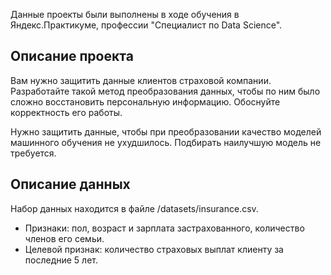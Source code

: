 Данные проекты были выполнены в ходе обучения в Яндекс.Практикуме, профессии "Специалист по Data Science".

## Описание проекта

Вам нужно защитить данные клиентов страховой компании. Разработайте такой метод преобразования данных, чтобы по ним было сложно восстановить персональную информацию. Обоснуйте корректность его работы.

Нужно защитить данные, чтобы при преобразовании качество моделей машинного обучения не ухудшилось. Подбирать наилучшую модель не требуется.

## Описание данных

Набор данных находится в файле /datasets/insurance.csv.

*	Признаки: пол, возраст и зарплата застрахованного, количество членов его семьи.
*	Целевой признак: количество страховых выплат клиенту за последние 5 лет.

